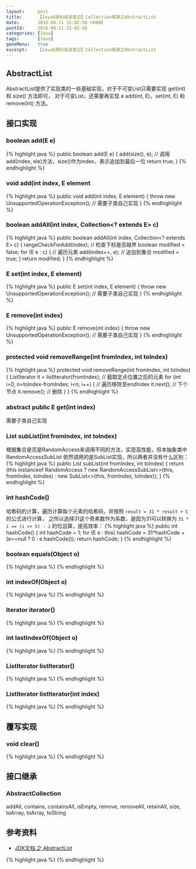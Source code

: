 ```yaml
---
layout:     post
title:      【Java8源码阅读笔记】Collection框架之AbstractList
date:       2016-08-11 15:02:58 +0800
postId:     2016-08-11-15-02-58
categories: [Java]
tags:       [Java]
geneMenu:   true
excerpt:    【Java8源码阅读笔记】Collection框架之AbstractList
---
```


## AbstractList
AbstractList提供了实现类的一些基础实现，对于不可变List只需要实现 get(int) 和 size() 方法即可，
对于可变List，还需要再实现 e add(int, E)，set(int, E) 和 remove(int) 方法。

## 接口实现

### boolean add(E e)
{% highlight java %}
public boolean add(E e) {
    add(size(), e); // 调用 add(index, ele)方法，size()作为index，表示追加到最后一位
    return true;
}
{% endhighlight %}


### void add(int index, E element
{% highlight java %}
public void add(int index, E element) {
    throw new UnsupportedOperationException();  // 需要子类自己实现
}
{% endhighlight %}



### boolean addAll(int index, Collection<? extends E> c)
{% highlight java %}
public boolean addAll(int index, Collection<? extends E> c) {
    rangeCheckForAdd(index);    // 检查下标是否越界
    boolean modified = false;
    for (E e : c) {             // 遍历元素
        add(index++, e);        // 追加到集合
        modified = true;
    }
    return modified;
}
{% endhighlight %}

### E set(int index, E element)
{% highlight java %}
public E set(int index, E element) {
    throw new UnsupportedOperationException();  // 需要子类自己实现
}
{% endhighlight %}

### E remove(int index)
{% highlight java %}
public E remove(int index) {
    throw new UnsupportedOperationException();  // 需要子类自己实现
}
{% endhighlight %}

### protected void removeRange(int fromIndex, int toIndex)
{% highlight java %}
protected void removeRange(int fromIndex, int toIndex) {
    ListIterator<E> it = listIterator(fromIndex);   // 截取定点位置之后的元素
    for (int i=0, n=toIndex-fromIndex; i<n; i++) {  // 遍历移除至endIndex
        it.next();      // 下个节点
        it.remove();    // 删除
    }
}
{% endhighlight %}

### abstract public E get(int index)
需要子类自己实现

### List<E> subList(int fromIndex, int toIndex)
根据集合是否是RandomAccess来调用不同的方法，实现高性能，但本抽象类中RandomAccessSubList
依然调用的是SubList实现，所以两者并没有什么区别：
{% highlight java %}
public List<E> subList(int fromIndex, int toIndex) {
    return (this instanceof RandomAccess ?
            new RandomAccessSubList<>(this, fromIndex, toIndex) :
            new SubList<>(this, fromIndex, toIndex));
}
{% endhighlight %}

### int hashCode()
哈希码的计算，遍历计算每个元素的哈希码，并按照 `result = 31 * result + C` 的公式进行计算，
之所以选择31这个奇素数作为系数，是因为31可以转换为 `31 * i == (i << 5) - i` 的位运算，提高效率：
{% highlight java %}
public int hashCode() {
    int hashCode = 1;
    for (E e : this)
        hashCode = 31*hashCode + (e==null ? 0 : e.hashCode());
    return hashCode;
}
{% endhighlight %}

### boolean equals(Object o)
{% highlight java %}
{% endhighlight %}

### int indexOf(Object o)
{% highlight java %}
{% endhighlight %}

### Iterator<E> iterator()
{% highlight java %}
{% endhighlight %}

### int lastIndexOf(Object o)
{% highlight java %}
{% endhighlight %}

### ListIterator<E> listIterator()
{% highlight java %}
{% endhighlight %}

### ListIterator<E> listIterator(int index)
{% highlight java %}
{% endhighlight %}

## 覆写实现

### void clear()
{% highlight java %}
{% endhighlight %}


## 接口继承

### AbstractCollection

addAll, contains, containsAll, isEmpty, remove, removeAll, retainAll, size, toArray, toArray, toString

## 参考资料

* [JDK文档 之 AbstractList](https://docs.oracle.com/javase/8/docs/api/java/util/AbstractList.html)

{% highlight java %}
{% endhighlight %}
